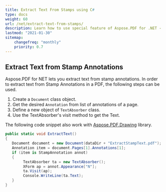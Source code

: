 ```yaml
---
title: Extract Text From Stamps using C#
type: docs
weight: 60
url: /net/extract-text-from-stamps/
description: Learn how to use special feature of Aspose.PDF for .NET - text exstraction from stamp annotations
lastmod: "2021-01-30"
sitemap:
    changefreq: "monthly"
    priority: 0.7
---
```


## Extract Text from Stamp Annotations

Aspose.PDF for NET lets you extract text from stamp annotations. In order to extract text from Stamp Annotations in a PDF, the following steps can be used.

1. Create a `Document` class object.
1. Get the desired `Annotation` from list of annotations of a page.
1. Define a new object of `TextAbsorber` class.
1. Use the TextAbsorber's visit method to get the Text.

The following code snippet also work with [Aspose.PDF.Drawing](/pdf/net/drawing/) library.

```csharp
public static void ExtractText()
{
   Document document = new Document(dataDir + "ExtractStampText.pdf");
   Annotation item = document.Pages[1].Annotations[1];
   if (item is StampAnnotation annot) 
   {
        TextAbsorber ta = new TextAbsorber();
        XForm ap = annot.Appearance["N"];
        ta.Visit(ap);
        Console.WriteLine(ta.Text);
   }
}
```
